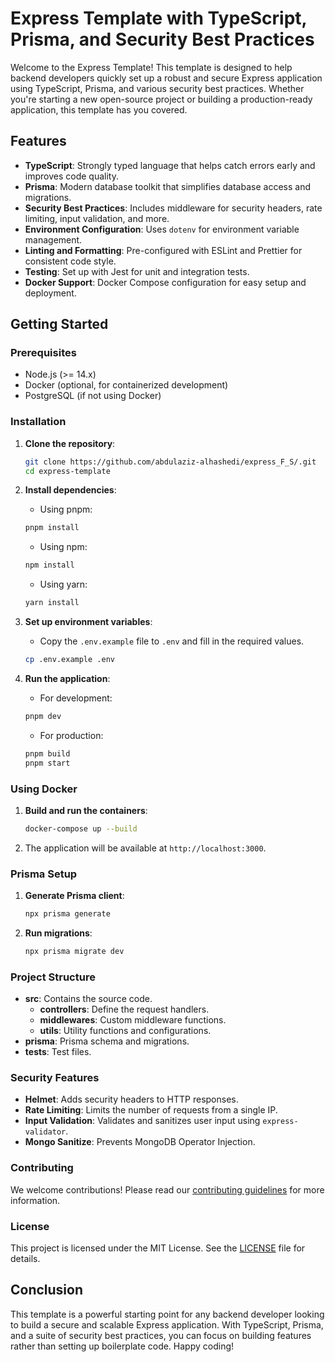 # Express Template with TypeScript, Prisma, and Security Best Practices

Welcome to the Express Template! This template is designed to help backend developers quickly set up a robust and secure Express application using TypeScript, Prisma, and various security best practices. Whether you're starting a new open-source project or building a production-ready application, this template has you covered.

## Features

- **TypeScript**: Strongly typed language that helps catch errors early and improves code quality.
- **Prisma**: Modern database toolkit that simplifies database access and migrations.
- **Security Best Practices**: Includes middleware for security headers, rate limiting, input validation, and more.
- **Environment Configuration**: Uses `dotenv` for environment variable management.
- **Linting and Formatting**: Pre-configured with ESLint and Prettier for consistent code style.
- **Testing**: Set up with Jest for unit and integration tests.
- **Docker Support**: Docker Compose configuration for easy setup and deployment.

## Getting Started

### Prerequisites

- Node.js (>= 14.x)
- Docker (optional, for containerized development)
- PostgreSQL (if not using Docker)

### Installation

1. **Clone the repository**:
    ```bash
    git clone https://github.com/abdulaziz-alhashedi/express_F_S/.git
    cd express-template
    ```

2. **Install dependencies**:
    - Using pnpm:
    ```bash
    pnpm install
    ```
    - Using npm:
    ```bash
    npm install
    ```
    - Using yarn:
    ```bash
    yarn install
    ```

3. **Set up environment variables**:
    - Copy the `.env.example` file to `.env` and fill in the required values.
    ```bash
    cp .env.example .env
    ```

4. **Run the application**:
    - For development:
    ```bash
    pnpm dev
    ```
    - For production:
    ```bash
    pnpm build
    pnpm start
    ```

### Using Docker

1. **Build and run the containers**:
    ```bash
    docker-compose up --build
    ```

2. The application will be available at `http://localhost:3000`.

### Prisma Setup

1. **Generate Prisma client**:
    ```bash
    npx prisma generate
    ```

2. **Run migrations**:
    ```bash
    npx prisma migrate dev
    ```

### Project Structure

- **src**: Contains the source code.
  - **controllers**: Define the request handlers.
  - **middlewares**: Custom middleware functions.
  - **utils**: Utility functions and configurations.
- **prisma**: Prisma schema and migrations.
- **tests**: Test files.

### Security Features

- **Helmet**: Adds security headers to HTTP responses.
- **Rate Limiting**: Limits the number of requests from a single IP.
- **Input Validation**: Validates and sanitizes user input using `express-validator`.
- **Mongo Sanitize**: Prevents MongoDB Operator Injection.

### Contributing

We welcome contributions! Please read our [contributing guidelines](CONTRIBUTING.md) for more information.

### License

This project is licensed under the MIT License. See the [LICENSE](LICENSE) file for details.

## Conclusion

This template is a powerful starting point for any backend developer looking to build a secure and scalable Express application. With TypeScript, Prisma, and a suite of security best practices, you can focus on building features rather than setting up boilerplate code. Happy coding!

